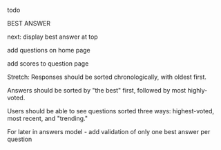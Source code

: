 todo

BEST ANSWER

<!-- make a form button -->
<!-- only visible to question author -->

<!-- button sets answer.best_answer = true -->

<!-- can only be set once for a question -->

<!-- validates_uniqueness_of :user_id, :scope => :question_id -->


<!-- show which answer is selected as best answer
 -->

next: display best answer at top

<!-- 
the creator can
chose the best answer
 -->
add questions on home page

add scores to question page

Stretch:
Responses should be sorted chronologically, with oldest first.

Answers should be sorted by "the best" first, followed by most highly-voted.

Users should be able to see questions sorted three ways: highest-voted, most recent, and "trending."


For later
in answers model - add validation of only one best answer per question